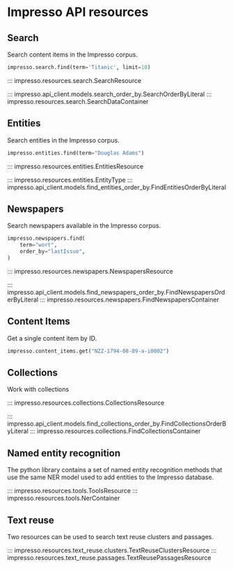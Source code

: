 # Impresso API resources

## Search

Search content items in the Impresso corpus.

```python
impresso.search.find(term='Titanic', limit=10)
```

::: impresso.resources.search.SearchResource

::: impresso.api_client.models.search_order_by.SearchOrderByLiteral
::: impresso.resources.search.SearchDataContainer

## Entities

Search entities in the Impresso corpus.

```python
impresso.entities.find(term="Douglas Adams")
```

::: impresso.resources.entities.EntitiesResource

::: impresso.resources.entities.EntityType
::: impresso.api_client.models.find_entities_order_by.FindEntitiesOrderByLiteral

## Newspapers

Search newspapers available in the Impresso corpus.

```python
impresso.newspapers.find(
    term="wort",
    order_by="lastIssue",
)
```

::: impresso.resources.newspapers.NewspapersResource

::: impresso.api_client.models.find_newspapers_order_by.FindNewspapersOrderByLiteral
::: impresso.resources.newspapers.FindNewspapersContainer

## Content Items

Get a single content item by ID.

```python
impresso.content_items.get("NZZ-1794-08-09-a-i0002")
```

## Collections

Work with collections

::: impresso.resources.collections.CollectionsResource

::: impresso.api_client.models.find_collections_order_by.FindCollectionsOrderByLiteral
::: impresso.resources.collections.FindCollectionsContainer

## Named entity recognition

The python library contains a set of named entity recognition methods that use the same NER model used to add entities to the Impresso database.

::: impresso.resources.tools.ToolsResource
::: impresso.resources.tools.NerContainer

## Text reuse

Two resources can be used to search text reuse clusters and passages.

::: impresso.resources.text_reuse.clusters.TextReuseClustersResource
::: impresso.resources.text_reuse.passages.TextReusePassagesResource
